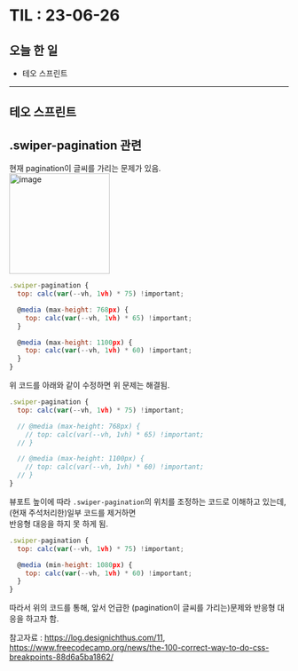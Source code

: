 # TIL : 23-06-26
## 오늘 한 일
- 테오 스프린트
---
## 테오 스프린트
## .swiper-pagination 관련
현재 pagination이 글씨를 가리는 문제가 있음.   
<img width="181" alt="image" src="https://github.com/Self-Driven-Development/TIL/assets/97885933/9eb3d618-e7a9-400f-beb3-2266dcdf1ba8">
```jsx
.swiper-pagination {
  top: calc(var(--vh, 1vh) * 75) !important;

  @media (max-height: 768px) {
    top: calc(var(--vh, 1vh) * 65) !important;
  }

  @media (max-height: 1100px) {
    top: calc(var(--vh, 1vh) * 60) !important;
  }
}
```
위 코드를 아래와 같이 수정하면 위 문제는 해결됨.
```jsx
.swiper-pagination {
  top: calc(var(--vh, 1vh) * 75) !important;

  // @media (max-height: 768px) {
    // top: calc(var(--vh, 1vh) * 65) !important;
  // }

  // @media (max-height: 1100px) {
    // top: calc(var(--vh, 1vh) * 60) !important;
  // }
}
```
뷰포트 높이에 따라 `.swiper-pagination`의 위치를 조정하는 코드로 이해하고 있는데,   
(현재 주석처리한)일부 코드를 제거하면   
반응형 대응을 하지 못 하게 됨.    

```jsx
.swiper-pagination {
  top: calc(var(--vh, 1vh) * 75) !important;

  @media (min-height: 1080px) {
    top: calc(var(--vh, 1vh) * 60) !important;
  }
}
```
따라서 위의 코드를 통해, 앞서 언급한 (pagination이 글씨를 가리는)문제와 반응형 대응을 하고자 함.

참고자료 : https://log.designichthus.com/11, https://www.freecodecamp.org/news/the-100-correct-way-to-do-css-breakpoints-88d6a5ba1862/
